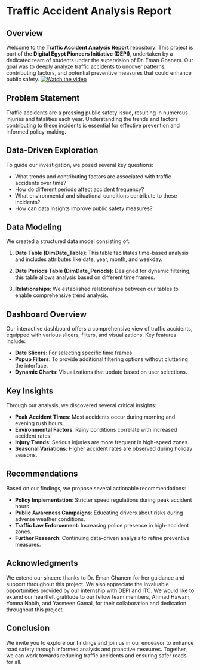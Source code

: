 # Traffic Accident Analysis Report

## Overview

Welcome to the **Traffic Accident Analysis Report** repository! This project is part of the **Digital Egypt Pioneers Initiative (DEPI)**, undertaken by a dedicated team of students under the supervision of Dr. Eman Ghanem. Our goal was to deeply analyze traffic accidents to uncover patterns, contributing factors, and potential preventive measures that could enhance public safety.
[![Watch the video](https://raw.githubusercontent.com/MarvyAyman/Traffic-Accident-Analysis/main/assets/pictures/overview.png)](https://raw.githubusercontent.com/MarvyAyman/Traffic-Accident-Analysis/main/assets/video/Traffic-Demo.mp4)
## Problem Statement

Traffic accidents are a pressing public safety issue, resulting in numerous injuries and fatalities each year. Understanding the trends and factors contributing to these incidents is essential for effective prevention and informed policy-making. 

## Data-Driven Exploration

To guide our investigation, we posed several key questions:
- What trends and contributing factors are associated with traffic accidents over time?
- How do different periods affect accident frequency?
- What environmental and situational conditions contribute to these incidents?
- How can data insights improve public safety measures?

## Data Modeling

We created a structured data model consisting of:

1. **Date Table (DimDate_Table)**: This table facilitates time-based analysis and includes attributes like date, year, month, and weekday.
   
2. **Date Periods Table (DimDate_Periods)**: Designed for dynamic filtering, this table allows analysis based on different time frames.

3. **Relationships**: We established relationships between our tables to enable comprehensive trend analysis.

## Dashboard Overview

Our interactive dashboard offers a comprehensive view of traffic accidents, equipped with various slicers, filters, and visualizations. Key features include:

- **Date Slicers**: For selecting specific time frames.
- **Popup Filters**: To provide additional filtering options without cluttering the interface.
- **Dynamic Charts**: Visualizations that update based on user selections.

## Key Insights

Through our analysis, we discovered several critical insights:
- **Peak Accident Times**: Most accidents occur during morning and evening rush hours.
- **Environmental Factors**: Rainy conditions correlate with increased accident rates.
- **Injury Trends**: Serious injuries are more frequent in high-speed zones.
- **Seasonal Variations**: Higher accident rates are observed during holiday seasons.

## Recommendations

Based on our findings, we propose several actionable recommendations:
- **Policy Implementation**: Stricter speed regulations during peak accident hours.
- **Public Awareness Campaigns**: Educating drivers about risks during adverse weather conditions.
- **Traffic Law Enforcement**: Increasing police presence in high-accident zones.
- **Further Research**: Continuing data-driven analysis to refine preventive measures.

## Acknowledgments

We extend our sincere thanks to Dr. Eman Ghanem for her guidance and support throughout this project. We also appreciate the invaluable opportunities provided by our internship with DEPI and ITC.
We would like to extend our heartfelt gratitude to our fellow team members, Ahmad Hawam, Yomna Nabih, and Yasmeen Gamal, for their collaboration and dedication throughout this project.

## Conclusion

We invite you to explore our findings and join us in our endeavor to enhance road safety through informed analysis and proactive measures. Together, we can work towards reducing traffic accidents and ensuring safer roads for all.
